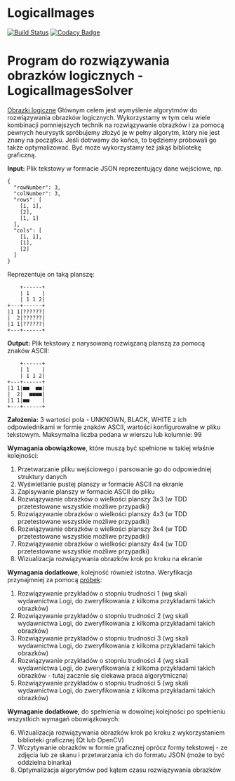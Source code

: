 # LogicalImages
[![Build Status](https://www.travis-ci.org/LordLukin/LogicalImages.svg?branch=master)](https://www.travis-ci.org/LordLukin/LogicalImages) 
[![Codacy Badge](https://api.codacy.com/project/badge/Grade/a43fc0aad42c42c19499964f519d2e0e)](https://app.codacy.com/app/LordLukin/LogicalImages?utm_source=github.com&utm_medium=referral&utm_content=LordLukin/LogicalImages&utm_campaign=Badge_Grade_Settings)

Program do rozwiązywania obrazków logicznych - LogicalImagesSolver 
===================
[Obrazki logiczne](https://www.wydawnictwologi.pl/obrazki-logiczne)
Głównym celem jest wymyślenie algorytmów do rozwiązywania obrazków logicznych. Wykorzystamy w tym celu wiele kombinacji pomniejszych technik na rozwiązywanie obrazków i za pomocą pewnych heurysytk spróbujemy złożyć je w pełny algorytm, który nie jest znany na początku. Jeśli dotrwamy do końca, to będziemy próbowali go także optymalizować. Być może wykorzystamy też jakąś bibliotekę graficzną.

**Input:**
Plik tekstowy w formacie JSON reprezentujący dane wejściowe, np.

```
{
  "rowNumber": 3,
  "colNumber": 3,
  "rows": [
    [1, 1],
    [2],
    [1, 1]
  ],
  "cols": [
    [1, 1],
    [1],
    [2]
  ]
}
```

Reprezentuje on taką planszę:

```
    +------+
    | 1    |
    | 1 1 2|
+---+------+
|1 1|??????|
|  2|??????|
|1 1|??????|
+---+------+
```

**Output:**
Plik tekstowy z narysowaną rozwiązaną planszą za pomocą znaków ASCII:

```
    +------+
    | 1    |
    | 1 1 2|
+---+------+
|1 1|■■  ■■|
|  2|  ■■■■|
|1 1|■■    |
+---+------+
```

**Założenia:**
3 wartości pola - UNKNOWN, BLACK, WHITE z ich odpowiednikami w formie znaków ASCII, wartości konfigurowalne w pliku tekstowym.
Maksymalna liczba podana w wierszu lub kolumnie: 99

**Wymagania obowiązkowe**, które muszą być spełnione w takiej właśnie kolejności:

1. Przetwarzanie pliku wejściowego i parsowanie go do odpowiedniej struktury danych
2. Wyświetlanie pustej planszy w formacie ASCII na ekranie
3. Zapisywanie planszy w formacie ASCII do pliku
4. Rozwiązywanie obrazków o wielkości planszy 3x3 (w TDD przetestowane wszystkie możliwe przypadki)
5. Rozwiązywanie obrazków o wielkości planszy 4x3 (w TDD przetestowane wszystkie możliwe przypadki)
6. Rozwiązywanie obrazków o wielkości planszy 3x4 (w TDD przetestowane wszystkie możliwe przypadki)
7. Rozwiązywanie obrazków o wielkości planszy 4x4 (w TDD przetestowane wszystkie możliwe przypadki)
8. Wizualizacja rozwiązywania obrazków krok po kroku na ekranie

**Wymagania dodatkowe**, kolejność również istotna. Weryfikacja przynajmniej za pomocą [próbek](https://www.wydawnictwologi.pl/pliki/probkaOL.pdf):

1. Rozwiązywanie przykładów o stopniu trudności 1 (wg skali wydawnictwa Logi, do zweryfikowania z kilkoma przykładami takich obrazków)
2. Rozwiązywanie przykładów o stopniu trudności 2 (wg skali wydawnictwa Logi, do zweryfikowania z kilkoma przykładami takich obrazków)
3. Rozwiązywanie przykładów o stopniu trudności 3 (wg skali wydawnictwa Logi, do zweryfikowania z kilkoma przykładami takich obrazków)
4. Rozwiązywanie przykładów o stopniu trudności 4 (wg skali wydawnictwa Logi, do zweryfikowania z kilkoma przykładami takich obrazków - tutaj zacznie się ciekawa praca algorytmiczna)
5. Rozwiązywanie przykładów o stopniu trudności 5 (wg skali wydawnictwa Logi, do zweryfikowania z kilkoma przykładami takich obrazków)

**Wymaganie dodatkowe**, do spełnienia w dowolnej kolejności po spełnieniu wszystkich wymagań obowiązkowych:

6. Wizualizacja rozwiązywania obrazków krok po kroku z wykorzystaniem biblioteki graficznej (Qt lub OpenCV)
7. Wczytywanie obrazków w formie graficznej oprócz formy tekstowej - ze zdjęcia lub ze skanu i przetwarzania ich do formatu JSON (może to być oddzielna binarka)
8. Optymalizacja algorytmów pod kątem czasu rozwiązywania obrazków

